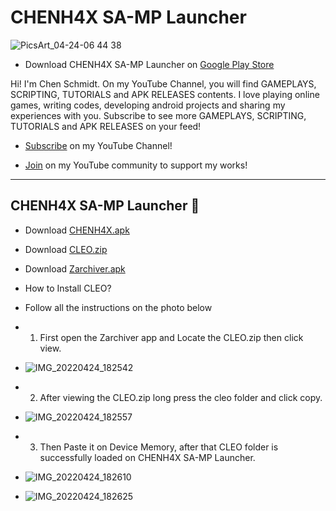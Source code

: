 # CHENH4X SA-MP Launcher

![PicsArt_04-24-06 44 38](https://user-images.githubusercontent.com/54407879/164972724-165c7d12-a10c-4a79-be03-de6460b281f3.png)

- Download CHENH4X SA-MP Launcher on [Google Play Store](https://play.google.com/store/apps/details?id=com.chenh4x.launcher)

Hi! I'm Chen Schmidt. On my YouTube Channel, you will find GAMEPLAYS, SCRIPTING, TUTORIALS and APK RELEASES contents. I love playing online games, writing codes, developing android projects and sharing my experiences with you. Subscribe to see more GAMEPLAYS, SCRIPTING, TUTORIALS and APK RELEASES on your feed!

- [Subscribe](https://www.youtube.com/c/ChenDeveloper) on my YouTube Channel!

- [Join](https://www.youtube.com/channel/UCzikarATpDgTHgSY-JwbrRw/join) on my YouTube community to support my works!

--------------------------------------------------------------------------------------------------------------------
CHENH4X SA-MP Launcher :ghost:
--------------------------------------------------------------------------------------------------------------------

- Download [CHENH4X.apk](https://github.com/chenschmidt/SAMP-MOBILE/releases/download/SAMP-UNIVERSAL-APK/LAUNCHER.apk)

- Download [CLEO.zip](https://github.com/chenschmidt/SAMP-MOBILE/releases/download/SAMP-UNIVERSAL-APK/cleo.zip)

- Download [Zarchiver.apk](https://github.com/chenschmidt/SAMP-MOBILE/releases/download/SAMP-UNIVERSAL-APK/ZARCHIVER.apk)

- How to Install CLEO?

- Follow all the instructions on the photo below

- 1. First open the Zarchiver app and Locate the CLEO.zip then click view.
- ![IMG_20220424_182542](https://user-images.githubusercontent.com/54407879/164972286-c5d6a09e-e73a-47e7-99b3-a7c8104d60a5.png)

- 2. After viewing the CLEO.zip long press the cleo folder and click copy.
- ![IMG_20220424_182557](https://user-images.githubusercontent.com/54407879/164972320-6dc7fc47-3300-476b-a51e-bba83cf96ccc.png)

- 3. Then Paste it on Device Memory, after that CLEO folder is successfully loaded on CHENH4X SA-MP Launcher.
- ![IMG_20220424_182610](https://user-images.githubusercontent.com/54407879/164972409-da7b3d38-c7ac-4d2a-95a4-18947bba1e1a.png)
- ![IMG_20220424_182625](https://user-images.githubusercontent.com/54407879/164972430-172fd83b-f639-4273-b215-57be8d49b0ea.png)
